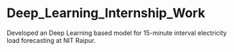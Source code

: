 # Deep_Learning_Internship_Work
Developed an Deep Learning based model for 15-minute interval electricity load forecasting at NIT Raipur.
